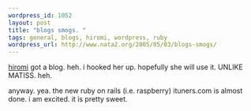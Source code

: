 ```yaml
--- 
wordpress_id: 1052
layout: post
title: "blogs smogs. "
tags: general, blogs, hiromi, wordpress, ruby
wordpress_url: http://www.nata2.org/2005/05/03/blogs-smogs/
---
```

<a href="http://hirominakazawa.com/2005/05/03/4/">hiromi</a> got a blog. heh. i hooked her up. hopefully she will use it. UNLIKE MATISS. heh.

anyway. yea. the new ruby on rails (i.e. raspberry) ituners.com is almost done. i am excited. it is pretty sweet. 
